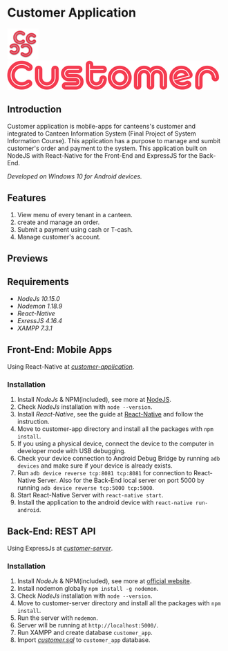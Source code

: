 # Customer Application
![Customer Logo](./docs/logo.png) ![Customer Logo](./docs/name.png)
## Introduction
Customer application is mobile-apps for canteens's customer and integrated to Canteen Information System (Final Project of System Information Course). This application has a purpose to manage and sumbit customer's order and payment to the system. This application built on NodeJS with React-Native for the Front-End and ExpressJS for the Back-End.

*Developed on Windows 10 for Android devices.*

## Features
1. View menu of every tenant in a canteen.
2. create and manage an order.
3. Submit a payment using cash or T-cash.
4. Manage customer's account.

## Previews


## Requirements
* *NodeJs 10.15.0*
* *Nodemon 1.18.9*
* *React-Native*
* *ExressJS 4.16.4*
* *XAMPP 7.3.1*
  
## Front-End: Mobile Apps
Using React-Native at [*customer-application*](customer-app/).
 
### **Installation**
1. Install *NodeJs* & NPM(included), see more at [NodeJS]( https://nodejs.org/en/download/).
2. Check *NodeJs* installation with `node --version`.
3. Install *React-Native*, see the guide at [React-Native]( https://facebook.github.io/react-native) and follow the instruction. 
4. Move to customer-app directory and install all the packages with `npm install`.
5. If you using a physical device, connect the device to the computer in developer mode with USB debugging.
6. Check your device connection to Android Debug Bridge by running `adb devices` and make sure if your device is already exists.
7. Run `adb device reverse tcp:8081 tcp:8081` for connection to React-Native Server. Also for the Back-End local server on port 5000 by running `adb device reverse tcp:5000 tcp:5000`.
8. Start React-Native Server with `react-native start`.
9. Install the application to the android device with `react-native run-android`.
   

## Back-End: REST API
Using ExpressJs at [*customer-server*](customer-server/).
 
### **Installation**
1. Install *NodeJs* & NPM(included), see more at [official website]( https://nodejs.org/en/download/).
2. Install nodemon globally `npm install -g nodemon`. 
3. Check *NodeJs* installation with `node --version`.
4. Move to customer-server directory and install all the packages with `npm install`.
5. Run the server with `nodemon`.
6. Server will be running at `http://localhost:5000/`.
7. Run XAMPP and create database `customer_app`.
8. Import [*customer.sql*](docs/customer.sql) to `customer_app` database.